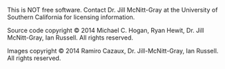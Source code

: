This is NOT free software. Contact Dr. Jill McNitt-Gray at the University of Southern California for licensing information.

Source code copyright &copy; 2014 Michael C. Hogan, Ryan Hewit, Dr. Jill McNitt-Gray, Ian Russell. All rights reserved.

Images copyright &copy; 2014 Ramiro Cazaux, Dr. Jill-McNitt-Gray, Ian Russell. All rights reserved.
